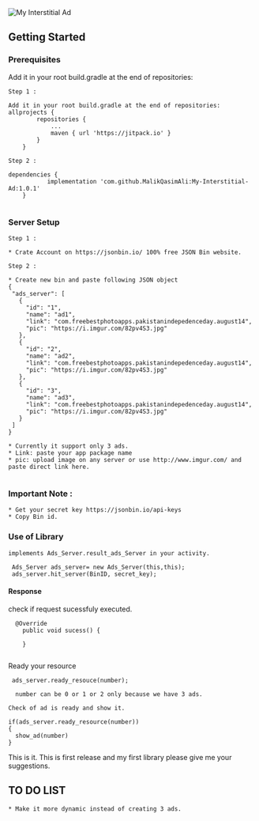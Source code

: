 <img src="https://i.imgur.com/GtSC7gi.jpg" alt="My Interstitial Ad"/>

## Getting Started

### Prerequisites

Add it in your root build.gradle at the end of repositories:

```
Step 1 : 

Add it in your root build.gradle at the end of repositories:
allprojects {
		repositories {
			...
			maven { url 'https://jitpack.io' }
		}
	}

```  


```  
Step 2 :

dependencies {
	       implementation 'com.github.MalikQasimAli:My-Interstitial-Ad:1.0.1'
	}
  
  ```
### Server Setup  

  ```
Step 1 :

* Crate Account on https://jsonbin.io/ 100% free JSON Bin website.
```

 ```
Step 2 :

* Create new bin and paste following JSON object
{
  "ads_server": [
    {
      "id": "1",
      "name": "ad1",
      "link": "com.freebestphotoapps.pakistanindepedenceday.august14",
      "pic": "https://i.imgur.com/82pv4S3.jpg"
    },
    {
      "id": "2",
      "name": "ad2",
      "link": "com.freebestphotoapps.pakistanindepedenceday.august14",
      "pic": "https://i.imgur.com/82pv4S3.jpg"
    },
    {
      "id": "3",
      "name": "ad3",
      "link": "com.freebestphotoapps.pakistanindepedenceday.august14",
      "pic": "https://i.imgur.com/82pv4S3.jpg"
    }
  ]
}

* Currently it support only 3 ads. 
* Link: paste your app package name
* pic: upload image on any server or use http://www.imgur.com/ and paste direct link here.


```
### Important Note :
```
* Get your secret key https://jsonbin.io/api-keys
* Copy Bin id. 
```

### Use of Library

```
implements Ads_Server.result_ads_Server in your activity.

 Ads_Server ads_server= new Ads_Server(this,this);
 ads_server.hit_server(BinID, secret_key);

```

#### Response

check if request sucessfuly executed.

```
  @Override
    public void sucess() {
       
    }
    
 ```
 Ready your resource 
 
 ```
  ads_server.ready_resouce(number);
   
   number can be 0 or 1 or 2 only because we have 3 ads.
 
 ```
 
 ```
 Check of ad is ready and show it.
 
 if(ads_server.ready_resource(number))
 {
   show_ad(number)
 }
 
 ```
 
 This is it. This is first release and my first library please give me your suggestions.
 
 
 ## TO DO LIST
 
 ```
 * Make it more dynamic instead of creating 3 ads. 
 
 ```
